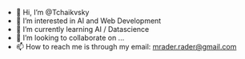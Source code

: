 - 👋 Hi, I’m @Tchaikvsky
- 👀 I’m interested in AI and Web Development
- 🌱 I’m currently learning AI / Datascience 
- 💞️ I’m looking to collaborate on ...
- 📫 How to reach me is through my email: mrader.rader@gmail.com

<!---
Tchaikvsky/Tchaikvsky is a ✨ special ✨ repository because its `README.md` (this file) appears on your GitHub profile.
You can click the Preview link to take a look at your changes.
--->
